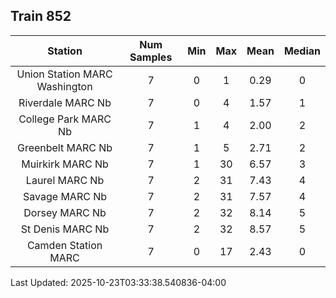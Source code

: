 ## Train 852

| Station | Num Samples | Min | Max | Mean | Median |
| :-----: | :---------: | :-: | :-: | :--: | :----: |
| Union Station MARC Washington | 7 | 0 | 1 | 0.29 | 0 |
| Riverdale MARC Nb | 7 | 0 | 4 | 1.57 | 1 |
| College Park MARC Nb | 7 | 1 | 4 | 2.00 | 2 |
| Greenbelt MARC Nb | 7 | 1 | 5 | 2.71 | 2 |
| Muirkirk MARC Nb | 7 | 1 | 30 | 6.57 | 3 |
| Laurel MARC Nb | 7 | 2 | 31 | 7.43 | 4 |
| Savage MARC Nb | 7 | 2 | 31 | 7.57 | 4 |
| Dorsey MARC Nb | 7 | 2 | 32 | 8.14 | 5 |
| St Denis MARC Nb | 7 | 2 | 32 | 8.57 | 5 |
| Camden Station MARC | 7 | 0 | 17 | 2.43 | 0 |


Last Updated: 2025-10-23T03:33:38.540836-04:00